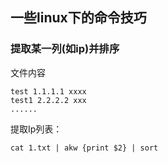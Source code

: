 ## 一些linux下的命令技巧

### 提取某一列(如ip)并排序

文件内容

```
test 1.1.1.1 xxxx
test1 2.2.2.2 xxx
......
```
提取Ip列表：

`cat 1.txt | akw {print $2} | sort`